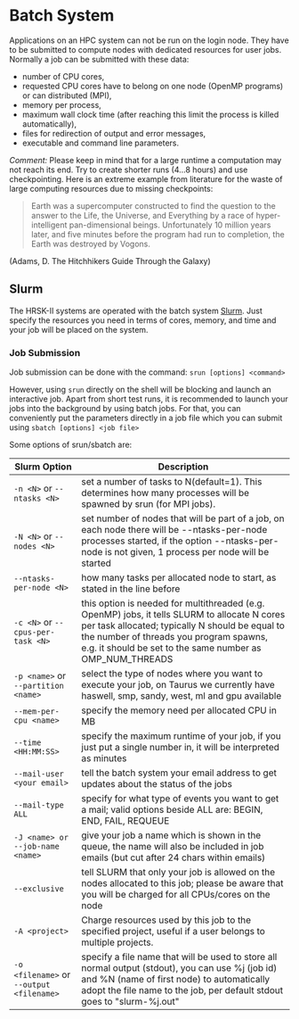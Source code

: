 # Batch System

Applications on an HPC system can not be run on the login node. They have to be submitted to compute
nodes with dedicated resources for user jobs. Normally a job can be submitted with these data:

* number of CPU cores,
* requested CPU cores have to belong on one node (OpenMP programs) or can distributed (MPI),
* memory per process,
* maximum wall clock time (after reaching this limit the process is killed automatically),
* files for redirection of output and error messages,
* executable and command line parameters.

*Comment:* Please keep in mind that for a large runtime a computation may not reach its end. Try to
create shorter runs (4...8 hours) and use checkpointing. Here is an extreme example from literature
for the waste of large computing resources due to missing checkpoints:

>Earth was a supercomputer constructed to find the question to the answer to the Life, the Universe,
>and Everything by a race of hyper-intelligent pan-dimensional beings. Unfortunately 10 million years
>later, and five minutes before the program had run to completion, the Earth was destroyed by
>Vogons.

(Adams, D. The Hitchhikers Guide Through the Galaxy)

## Slurm

The HRSK-II systems are operated with the batch system [Slurm](https://slurm.schedmd.com). Just
specify the resources you need in terms of cores, memory, and time and your job will be placed on
the system.

### Job Submission

Job submission can be done with the command: `srun [options] <command>`

However, using `srun` directly on the shell will be blocking and launch an interactive job. Apart
from short test runs, it is recommended to launch your jobs into the background by using batch jobs.
For that, you can conveniently put the parameters directly in a job file which you can submit using
`sbatch [options] <job file>`

Some options of srun/sbatch are:

| Slurm Option | Description |
|------------|-------|
| `-n <N>` or `--ntasks <N>`         | set a number of tasks to N(default=1). This determines how many processes will be spawned by srun (for MPI jobs). |
| `-N <N>` or `--nodes <N>`          | set number of nodes that will be part of a job, on each node there will be --ntasks-per-node processes started, if the option --ntasks-per-node is not given, 1 process per node will be started |
| `--ntasks-per-node <N>`            | how many tasks per allocated node to start, as stated in the line before |
| `-c <N>` or `--cpus-per-task <N>`  | this option is needed for multithreaded (e.g. OpenMP) jobs, it tells SLURM to allocate N cores per task allocated; typically N should be equal to the number of threads you program spawns, e.g. it should be set to the same number as OMP_NUM_THREADS |
| `-p <name>` or `--partition <name>`| select the type of nodes where you want to execute your job, on Taurus we currently have haswell, smp, sandy, west, ml and gpu available |
| `--mem-per-cpu <name>`             | specify the memory need per allocated CPU in MB |
| `--time <HH:MM:SS>`                | specify the maximum runtime of your job, if you just put a single number in, it will be interpreted as minutes |
| `--mail-user <your email>`         | tell the batch system your email address to get updates about the status of the jobs |
| `--mail-type ALL`                  | specify for what type of events you want to get a mail; valid options beside ALL are: BEGIN, END, FAIL, REQUEUE |
| `-J <name> or --job-name <name>`   | give your job a name which is shown in the queue, the name will also be included in job emails (but cut after 24 chars within emails) |
| `--exclusive`                      | tell SLURM that only your job is allowed on the nodes allocated to this job; please be aware that you will be charged for all CPUs/cores on the node |
| `-A <project>`                     | Charge resources used by this job to the specified project, useful if a user belongs to multiple projects. |
| `-o <filename>` or `--output <filename>` | specify a file name that will be used to store all normal output (stdout), you can use %j (job id) and %N (name of first node) to automatically adopt the file name to the job, per default stdout goes to "slurm-%j.out" |

<!--NOTE: the target path of this parameter must be writeable on the compute nodes, i.e. it may not point to a read-only mounted file system like /projects.-->
<!---e <filename> or --error <filename>-->

<!--specify a file name that will be used to store all error output (stderr), you can use %j (job id) and %N (name of first node) to automatically adopt the file name to the job, per default stderr goes to "slurm-%j.out" as well-->

<!--NOTE: the target path of this parameter must be writeable on the compute nodes, i.e. it may not point to a read-only mounted file system like /projects.-->
<!---a or --array 	submit an array job, see the extra section below-->
<!---w <node1>,<node2>,... 	restrict job to run on specific nodes only-->
<!---x <node1>,<node2>,... 	exclude specific nodes from job-->
